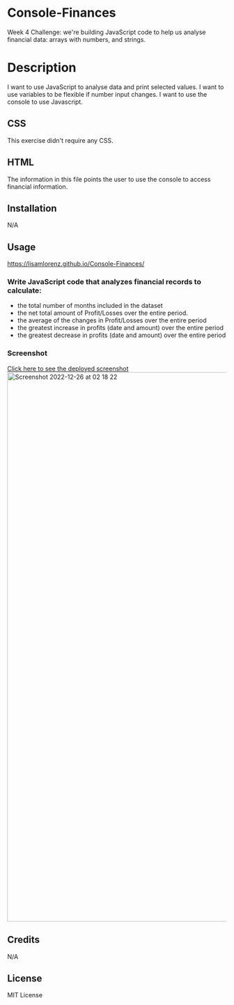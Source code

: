 # Console-Finances
Week 4 Challenge: we're building JavaScript code to help us analyse financial data: arrays with numbers, and strings.

# Description
I want to use JavaScript to analyse data and print selected values. I want to use variables to be flexible if number input changes. I want to use the console to use Javascript.

## CSS
This exercise didn't require any CSS.

## HTML
The information in this file points the user to use the console to access financial information.

## Installation
N/A

## Usage
https://lisamlorenz.github.io/Console-Finances/

### Write JavaScript code that analyzes financial records to calculate:
- the total number of months included in the dataset
- the net total amount of Profit/Losses over the entire period.
- the average of the changes in Profit/Losses over the entire period
- the greatest increase in profits (date and amount) over the entire period
- the greatest decrease in profits (date and amount) over the entire period

### Screenshot
[Click here to see the deployed screenshot](./Screenshots/deployedscreenshotfinal.png)
<img width="1262" alt="Screenshot 2022-12-26 at 02 18 22" src="https://user-images.githubusercontent.com/116456417/209488729-bcd59125-6d67-42e0-a007-e0687955c1f7.png">


## Credits
N/A

## License
MIT License
